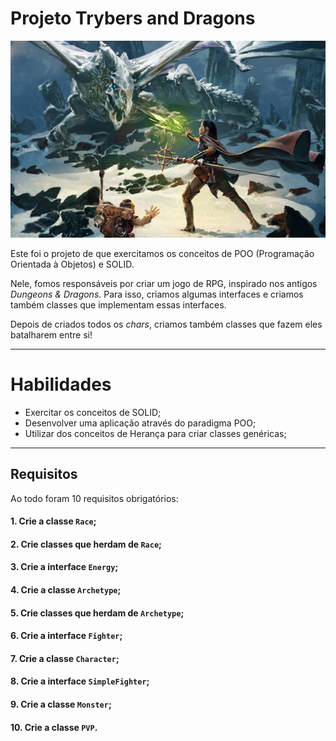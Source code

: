 # Projeto Trybers and Dragons

![Project Logo](./TRYBERS_AND_DRAGONS.jpeg)

Este foi o projeto de que exercitamos os conceitos de POO (Programação Orientada à Objetos) e SOLID.

Nele, fomos responsáveis por criar um jogo de RPG, inspirado nos antigos *Dungeons & Dragons*. Para isso, criamos algumas interfaces e criamos também classes que implementam essas interfaces.

Depois de criados todos os *chars*, criamos também classes que fazem eles batalharem entre si!

---

# Habilidades

- Exercitar os conceitos de SOLID;
- Desenvolver uma aplicação através do paradigma POO;
- Utilizar dos conceitos de Herança para criar classes genéricas;

---

## Requisitos

Ao todo foram 10 requisitos obrigatórios:

#### 1. Crie a classe `Race`;

#### 2. Crie classes que herdam de `Race`;

#### 3. Crie a interface `Energy`;

#### 4. Crie a classe `Archetype`;

#### 5. Crie classes que herdam de `Archetype`;

#### 6. Crie a interface `Fighter`;

#### 7. Crie a classe `Character`;

#### 8. Crie a interface `SimpleFighter`;

#### 9. Crie a classe `Monster`;

#### 10. Crie a classe `PVP`.
